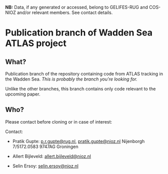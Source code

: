 **NB:** Data, if any generated or accessed, belong to GELIFES-RUG and COS-NIOZ and/or relevant members. See contact details.

# Publication branch of Wadden Sea ATLAS project

## What?

Publication branch of the repository containing code from ATLAS tracking in the Wadden Sea. *This is probably the branch you're looking for.*

Unlike the other branches, this branch contains only code relevant to the upcoming paper.

## Who?

Please contact before cloning or in case of interest:

Contact:
- Pratik Gupte: p.r.gupte@rug.nl, pratik.gupte@nioz.nl
  Nijenborgh 7/5172.0583 9747AG Groningen

- Allert Bijleveld: allert.bijleveld@nioz.nl

- Selin Ersoy: selin.ersoy@nioz.nl
